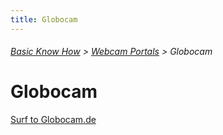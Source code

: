```yaml
---
title: Globocam
---
```

###### [Basic Know How](../wiki/basic-know-how.html) > [Webcam Portals](../wiki/webcam-portals.html) > Globocam

# Globocam

<a href="http://www.globocam.de/" target="_blank">Surf to Globocam.de</a>